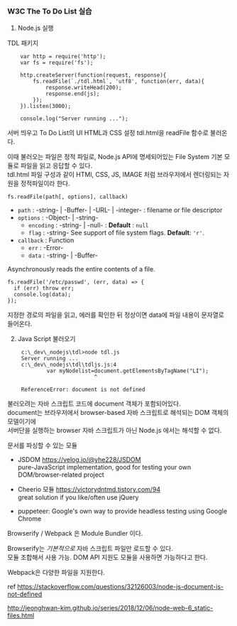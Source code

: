 ### W3C The To Do List 실습

1. Node.js 실행

TDL 패키지

        var http = require('http');
        var fs = require('fs');

        http.createServer(function(request, response){
            fs.readFile(`./tdl.html`, 'utf8', function(err, data){
                response.writeHead(200);
                response.end(js);
            });
        }).listen(3000);

        console.log("Server running ...");
    
서버 띄우고 To Do List의 UI HTML과 CSS 설정 tdl.html을 readFile 함수로 불러온다.

이때 불러오는 파일은 정적 파일로, Node.js API에 명세되어있는 File System 기본 모듈로 파일을 읽고 응답할 수 있다.<br>
tdl.html 파일 구성과 같이 HTMl, CSS, JS, IMAGE 처럼 브라우저에서 렌더링되는 자원을 정적파일이라 한다.

`fs.readFile(path[, options], callback)`

- `path` : -string- | -Buffer- | -URL- | -integer- : filename or file descriptor
- `options` : -Object- | -string-
	- `encoding` : -string- | -null- : __Default__ : `null`
	- `flag` : -string- See support of file system flags. __Default__: `'r'`.
- `callback` : Function
	- `err` : -Error-
	- `data` : -string- | -Buffer-
	
Asynchronously reads the entire contents of a file.

	fs.readFile('/etc/passwd', (err, data) => {
	  if (err) throw err;
	  console.log(data);
	});
	
지정한 경로의 파일을 읽고, 에러를 확인한 뒤 정상이면 data에 파일 내용이 문자열로 들어온다.

2. Java Script 불러오기

        c:\_dev\_nodejs\tdl>node tdl.js
        Server running ...
        c:\_dev\_nodejs\tdl\tdljs.js:4
                var myNodelist=document.getElementsByTagName("LI");
                               ^

        ReferenceError: document is not defined

불러오려는 자바 스크립트 코드에 document 객체가 포함되어있다.<br>
document는 브라우저에서 browser-based 자바 스크립트로 해석되는 DOM 객체의 모델이기에<br>
서버단을 실행하는 browser 자바 스크립트가 아닌 Node.js 에서는 해석할 수 없다.

문서를 파싱할 수 있는 모듈<br>
- JSDOM https://velog.io/@yhe228/JSDOM<br>
pure-JavaScript implementation, good for testing your own DOM/browser-related project

- Cheerio 모듈 https://victorydntmd.tistory.com/94<br>
great solution if you like/often use jQuery<br>
- puppeteer: Google's own way to provide headless testing using Google Chrome

Browserify / Webpack 은 Module Bundler 이다.

Browserify는 *기본적으로* 자바 스크립트 파일만 로드할 수 있다.<br>
모듈 조합해서 사용 가능. DOM API 지원도 모듈을 사용하면 가능하다고 한다.

Webpack은 다양한 파일을 지원한다.

ref https://stackoverflow.com/questions/32126003/node-js-document-is-not-defined

http://jeonghwan-kim.github.io/series/2018/12/06/node-web-6_static-files.html
